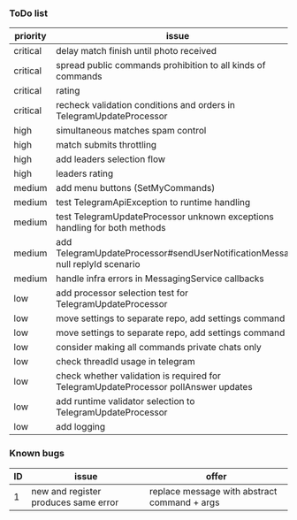 ### ToDo list

| priority | issue                                                                               |
|----------|-------------------------------------------------------------------------------------|
| critical | delay match finish until photo received                                             |
| critical | spread public commands prohibition to all kinds of commands                         |
| critical | rating                                                                              |
| critical | recheck validation conditions and orders in TelegramUpdateProcessor                 |
| high     | simultaneous matches spam control                                                   |
| high     | match submits throttling                                                            |
| high     | add leaders selection flow                                                          |
| high     | leaders rating                                                                      |
| medium   | add menu buttons (SetMyCommands)                                                    |
| medium   | test TelegramApiException to runtime handling                                       |
| medium   | test TelegramUpdateProcessor unknown exceptions handling for both methods           |
| medium   | add TelegramUpdateProcessor#sendUserNotificationMessage null replyId scenario       |
| medium   | handle infra errors in MessagingService callbacks                                   |
| low      | add processor selection test for TelegramUpdateProcessor                            |
| low      | move settings to separate repo, add settings command                                |
| low      | move settings to separate repo, add settings command                                |
| low      | consider making all commands private chats only                                     |
| low      | check threadId usage in telegram                                                    |
| low      | check whether validation is required for TelegramUpdateProcessor pollAnswer updates |
| low      | add runtime validator selection to TelegramUpdateProcessor                          |
| low      | add logging                                                                         |

### Known bugs

| ID | issue                                | offer                                        |
|----|--------------------------------------|----------------------------------------------|
| 1  | new and register produces same error | replace message with abstract command + args |
